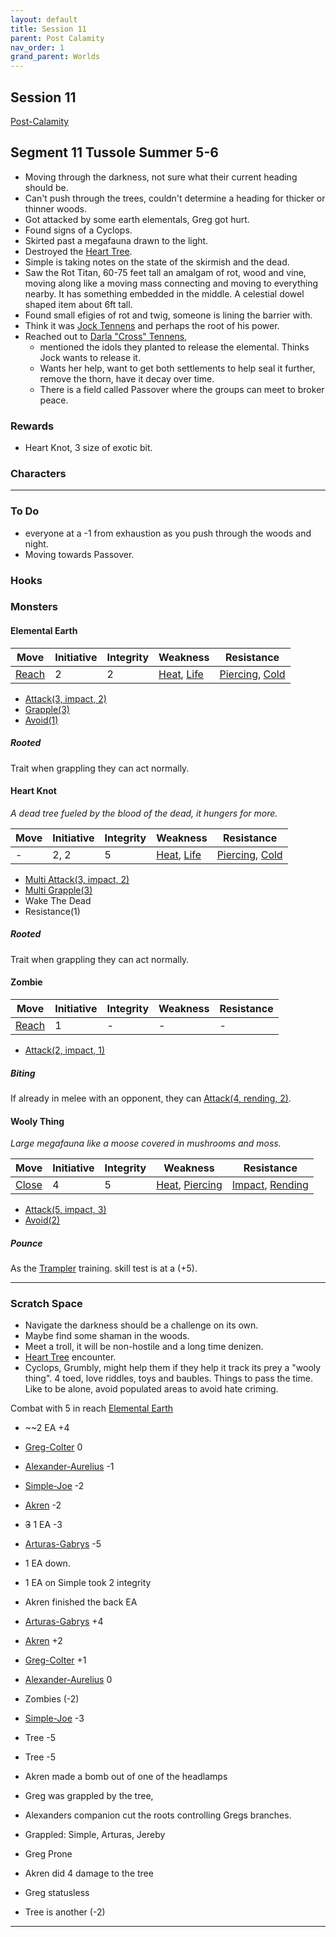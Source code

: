 ```yaml
---
layout: default
title: Session 11
parent: Post Calamity
nav_order: 1
grand_parent: Worlds
---
```

## Session 11
[Post-Calamity](Post-Calamity)
## Segment 11 Tussole Summer 5-6
* Moving through the darkness, not sure what their current heading should be.
* Can't push through the trees, couldn't determine a heading for thicker or thinner woods.
* Got attacked by some earth elementals, Greg got hurt.
* Found signs of a Cyclops.
* Skirted past a megafauna drawn to the light.
* Destroyed the [Heart Tree](#Heart%20Knot).
* Simple is taking notes on the state of the skirmish and the dead.
* Saw the Rot Titan, 60-75 feet tall an amalgam of rot, wood and vine, moving along like a moving mass connecting and moving to everything nearby. It has something embedded in the middle. A celestial dowel shaped item about 6ft tall.
* Found small efigies of rot and twig, someone is lining the barrier with.
* Think it was [Jock Tennens](Tennens-Settlement#Jock%20Tennens) and perhaps the root of his power.
* Reached out to [Darla "Cross" Tennens](Tennens-Settlement#Darla%20"Cross"%20Tennens), 
	* mentioned the idols they planted to release the elemental. Thinks Jock wants to release it.
	* Wants her help, want to get both settlements to help seal it further, remove the thorn, have it decay over time.
	* There is a field called Passover where the groups can meet to broker peace. 


### Rewards
* Heart Knot, 3 size of exotic bit.


### Characters
 ---

### To Do
* everyone at a -1 from exhaustion as you push through the woods and night.
* Moving towards Passover.


### Hooks


### Monsters

#### Elemental Earth

| Move                          | Initiative | Integrity | Weakness                                       | Resistance                                                   |
| ----------------------------- | ---------- | --------- | ---------------------------------------------- | ------------------------------------------------------------ |
| [Reach](../../Movement#Reach) | 2          | 2         | [Heat](Injury#Heat), [Life](../../Injury#Life) | [Piercing](../../Injury#Piercing), [Cold](../../Injury#Cold) |

* [Attack(3, impact, 2)](../../Character-Actions#Attack(X,%20TYPE,%20DAMAGE))
* [Grapple(3)](../../Character-Actions#Grapple(X,%20OPPOSED))
* [Avoid(1)](../../Character-Actions#Avoid(X))

##### Rooted
Trait when grappling they can act normally.

#### Heart Knot
*A dead tree fueled by the blood of the dead, it hungers for more.*

| Move | Initiative | Integrity | Weakness                                       | Resistance                                                   |
| ---- | ---------- | --------- | ---------------------------------------------- | ------------------------------------------------------------ |
| -    | 2, 2       | 5         | [Heat](Injury#Heat), [Life](../../Injury#Life) | [Piercing](../../Injury#Piercing), [Cold](../../Injury#Cold) |

* [Multi Attack(3, impact, 2)](../../Character-Actions#Attack(X,%20TYPE,%20DAMAGE))
* [Multi Grapple(3)](../../Character-Actions#Grapple(X,%20OPPOSED))
* Wake The Dead
* Resistance(1)

##### Rooted
Trait when grappling they can act normally.

#### Zombie

| Move                          | Initiative | Integrity | Weakness | Resistance |
| ----------------------------- | ---------- | --------- | -------- | ---------- |
| [Reach](../../Movement#Reach) | 1          | -         | -        | -          | 

* [Attack(2, impact, 1)](../../Character-Actions#Attack(X,%20TYPE,%20DAMAGE))

##### Biting
If already in melee with an opponent, they can [Attack(4, rending, 2)](../../Character-Actions#Attack(X,%20TYPE,%20DAMAGE)).

#### Wooly Thing
*Large megafauna like a moose covered in mushrooms and moss.*

| Move                          | Initiative | Integrity | Weakness                                               | Resistance                                                     |
| ----------------------------- | ---------- | --------- | ------------------------------------------------------ | -------------------------------------------------------------- |
| [Close](../../Movement#Close) | 4          | 5         | [Heat](Injury#Heat), [Piercing](../../Injury#Piercing) | [Impact](../../Injury#Impact), [Rending](../../Injury#Rending) |

* [Attack(5, impact, 3)](../../Character-Actions#Attack(X,%20TYPE,%20DAMAGE))
* [Avoid(2)](../../Character-Actions#Avoid(X))

##### Pounce
As the [Trampler](../../Knight#Trampler) training. skill test is at a (+5).

---

### Scratch Space
* Navigate the darkness should be a challenge on its own.
* Maybe find some shaman in the woods.
* Meet a troll, it will be non-hostile and a long time denizen.
* [Heart Tree](#Heart%20Knot) encounter.
* Cyclops, Grumbly, might help them if they help it track its prey a "wooly thing". 4 toed, love riddles, toys and baubles. Things to pass the time. Like to be alone, avoid populated areas to avoid hate criming. 


Combat with 5 in reach [Elemental Earth](#Elemental%20Earth)
* ~~2 EA +4
* [Greg-Colter](Greg-Colter) 0
* [Alexander-Aurelius](Alexander-Aurelius) -1
* [Simple-Joe](Simple-Joe) -2
* [Akren](Akren) -2
* ~~3~~ 1 EA -3
* [Arturas-Gabrys](Arturas-Gabrys) -5

* 1 EA down.
* 1 EA on Simple took 2 integrity
* Akren finished the back EA

* [Arturas-Gabrys](Arturas-Gabrys) +4
* [Akren](Akren) +2
* [Greg-Colter](Greg-Colter) +1
* [Alexander-Aurelius](Alexander-Aurelius) 0
* Zombies (-2)
* [Simple-Joe](Simple-Joe) -3
* Tree -5
* Tree -5

* Akren made a bomb out of one of the headlamps
* Greg was grappled by the tree,
* Alexanders companion cut the roots controlling Gregs branches.
* Grappled: Simple, Arturas, Jereby
* Greg Prone
* Akren did 4 damage to the tree
* Greg statusless
* Tree is another (-2)


---